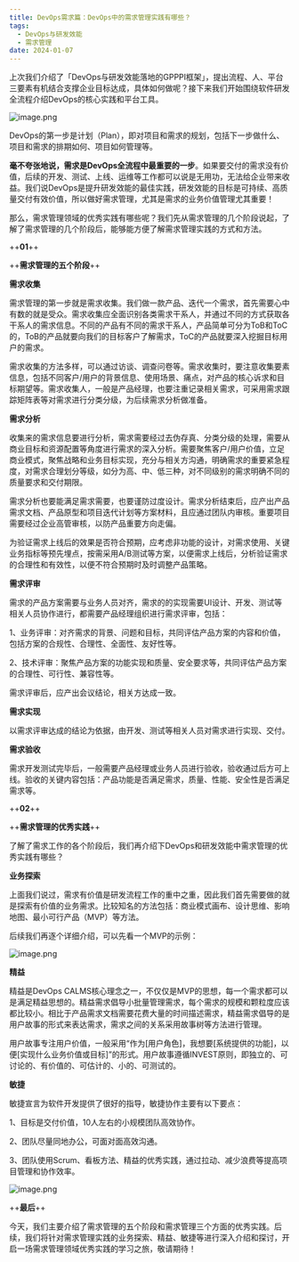 ```yaml
---
title: DevOps需求篇：DevOps中的需求管理实践有哪些？
tags: 
  - DevOps与研发效能
  - 需求管理
date: 2024-01-07
---
```


上次我们介绍了「DevOps与研发效能落地的GPPPI框架」，提出流程、人、平台三要素有机结合支撑企业目标达成，具体如何做呢？接下来我们开始围绕软件研发全流程介绍DevOps的核心实践和平台工具。

![image.png](https://alidocs.oss-cn-zhangjiakou.aliyuncs.com/res/QvjnAAN0yKmbnXo5/img/40030af9-e6f5-49fa-a8e5-7b4949a7880e.png)

DevOps的第一步是计划（Plan），即对项目和需求的规划，包括下一步做什么、项目和需求的排期如何、项目如何管理等。

**毫不夸张地说，需求是DevOps全流程中最重要的一步**。如果要交付的需求没有价值，后续的开发、测试、上线、运维等工作都可以说是无用功，无法给企业带来收益。我们说DevOps是提升研发效能的最佳实践，研发效能的目标是可持续、高质量交付有效价值，所以做好需求管理，尤其是需求的业务价值管理尤其重要！

那么，需求管理领域的优秀实践有哪些呢？我们先从需求管理的几个阶段说起，了解了需求管理的几个阶段后，能够能方便了解需求管理实践的方式和方法。

++**01**++

++**需求管理的五个阶段**++

**需求收集**

需求管理的第一步就是需求收集。我们做一款产品、迭代一个需求，首先需要心中有数的就是受众。需求收集应全面识别各类需求干系人，并通过不同的方式获取各干系人的需求信息。不同的产品有不同的需求干系人，产品简单可分为ToB和ToC的，ToB的产品就要向我们的目标客户了解需求，ToC的产品就要深入挖掘目标用户的需求。

需求收集的方法多样，可以通过访谈、调查问卷等。需求收集时，要注意收集要素信息，包括不同客户/用户的背景信息、使用场景、痛点，对产品的核心诉求和目标期望等。需求收集人，一般是产品经理，也要注重记录相关需求，可采用需求跟踪矩阵表等对需求进行分类分级，为后续需求分析做准备。

**需求分析**

收集来的需求信息要进行分析，需求需要经过去伪存真、分类分级的处理，需要从商业目标和资源配置等角度进行需求的深入分析。需要聚焦客户/用户价值，立足商业模式，聚焦战略和业务目标实现，充分与相关方沟通，明确需求的重要紧急程度，对需求合理划分等级，如分为高、中、低三种，对不同级别的需求明确不同的质量要求和交付期限。

需求分析也要能满足需求需要，也要谨防过度设计。需求分析结束后，应产出产品需求文档、产品原型和项目迭代计划等方案材料，且应通过团队内审核。重要项目需要经过企业高管审核，以防产品重要方向走偏。

为验证需求上线后的效果是否符合预期，应考虑非功能的设计，对需求使用、关键业务指标等预先埋点，按需采用A/B测试等方案，以便需求上线后，分析验证需求的合理性和有效性，以便不符合预期时及时调整产品策略。

**需求评审**

需求的产品方案需要与业务人员对齐，需求的的实现需要UI设计、开发、测试等相关人员协作进行，都需要产品经理组织进行需求评审，包括：

1、业务评审：对齐需求的背景、问题和目标，共同评估产品方案的内容和价值，包括方案的合规性、合理性、全面性、友好性等。

2、技术评审：聚焦产品方案的功能实现和质量、安全要求等，共同评估产品方案的合理性、可行性、兼容性等。

需求评审后，应产出会议结论，相关方达成一致。

**需求实现**

以需求评审达成的结论为依据，由开发、测试等相关人员对需求进行实现、交付。

**需求验收**

需求开发测试完毕后，一般需要产品经理或业务人员进行验收，验收通过后方可上线。验收的关键内容包括：产品功能是否满足需求，质量、性能、安全性是否满足需求等。

++**02**++

++**需求管理的优秀实践**++

了解了需求工作的各个阶段后，我们再介绍下DevOps和研发效能中需求管理的优秀实践有哪些？

**业务探索**

上面我们说过，需求有价值是研发流程工作的重中之重，因此我们首先需要做的就是探索有价值的业务需求。比较知名的方法包括：商业模式画布、设计思维、影响地图、最小可行产品（MVP）等方法。

后续我们再逐个详细介绍，可以先看一个MVP的示例：

![image.png](https://alidocs.oss-cn-zhangjiakou.aliyuncs.com/res/QvjnAAN0yKmbnXo5/img/ba9b7c03-2614-4e72-989a-0747d28b3fb1.png)

**精益**

精益是DevOps CALMS核心理念之一，不仅仅是MVP的思想，每一个需求都可以是满足精益思想的。精益需求倡导小批量管理需求，每个需求的规模和颗粒度应该都比较小。相比于产品需求文档需要花费大量的时间描述需求，精益需求倡导的是用户故事的形式来表达需求，需求之间的关系采用故事树等方法进行管理。

用户故事专注用户价值，一般采用“作为\[用户角色\]，我想要\[系统提供的功能\]，以便\[实现什么业务价值或目标\]”的形式。用户故事遵循INVEST原则，即独立的、可讨论的、有价值的、可估计的、小的、可测试的。

**敏捷**

敏捷宣言为软件开发提供了很好的指导，敏捷协作主要有以下要点：

1、目标是交付价值，10人左右的小规模团队高效协作。

2、团队尽量同地办公，可面对面高效沟通。

3、团队使用Scrum、看板方法、精益的优秀实践，通过拉动、减少浪费等提高项目管理和协作效率。

![image.png](https://alidocs.oss-cn-zhangjiakou.aliyuncs.com/res/8K4nyar7vKo3nLbj/img/71bb6bbe-4271-4826-a1f7-5a5a9dbdf9e4.png)

++**最后**++

今天，我们主要介绍了需求管理的五个阶段和需求管理三个方面的优秀实践。后续，我们将针对需求管理实践的业务探索、精益、敏捷等进行深入介绍和探讨，开启一场需求管理领域优秀实践的学习之旅，敬请期待！